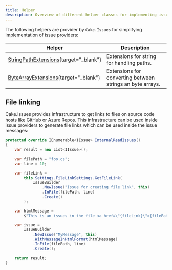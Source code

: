 ```yaml
---
title: Helper
description: Overview of different helper classes for implementing issue providers.
---
```


The following helpers are provider by `Cake.Issues` for simplifying implementation of issue providers:

| Helper                                                                                               | Description                                                                    |
|------------------------------------------------------------------------------------------------------|--------------------------------------------------------------------------------|
| [StringPathExtensions](https://cakebuild.net/api/Cake.Issues/StringPathExtensions/){target="_blank"} | Extensions for string for handling paths.                                      |
| [ByteArrayExtensions](https://cakebuild.net/api/Cake.Issues/ByteArrayExtensions/){target="_blank"}   | Extensions for converting between strings an byte arrays.                      |

## File linking

Cake.Issues provides infrastructure to get links to files on source code hosts like GitHub or Azure Repos.
This infrastructure can be used inside issue providers to generate file links which can be used inside the issue messages:

```csharp
protected override IEnumerable<IIssue> InternalReadIssues()
{
    var result = new List<IIssue>();

    var filePath = "foo.cs";
    var line = 10;

    var fileLink = 
        this.Settings.FileLinkSettings.GetFileLink(
            IssueBuilder
                .NewIssue("Issue for creating file link", this)
                .InFile(filePath, line)
                .Create()
        );

    var htmlMessage =
        $"This is an issues in the file <a href=\"{fileLink}\">{filePath}</a>";

    var issue =
        IssueBuilder
            .NewIssue("MyMessage", this)
            .WithMessageInHtmlFormat(htmlMessage)
            .InFile(filePath, line)
            .Create();

    return result;
}
```
